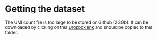 
# Getting the dataset

The UMI count file is too large to be stored on Github (2.3Gb). It can be downloaded by clicking on this [Dropbox link](https://dl.dropboxusercontent.com/s/ifrdqhea1fs6xuc/assayData.csv) and should be copied to this folder.
